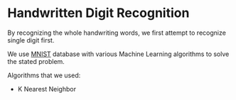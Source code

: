 # Handwritten Digit Recognition
By recognizing the whole handwriting words, we first attempt to recognize single digit first.

We use [MNIST](http://yann.lecun.com/exdb/mnist/) database with various Machine Learning algorithms to solve the stated problem.

Algorithms that we used:

  * K Nearest Neighbor
